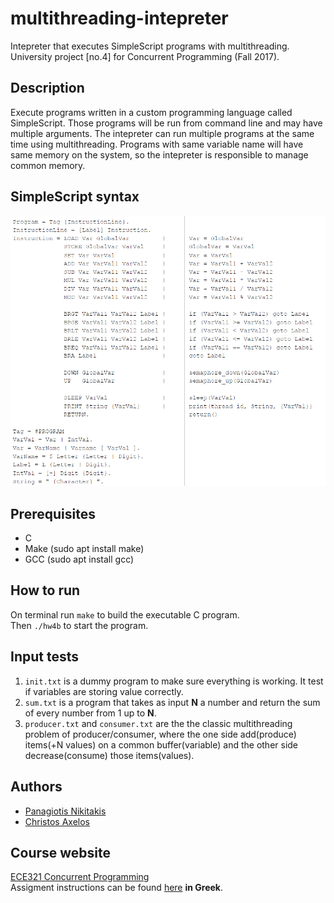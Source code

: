 # multithreading-intepreter
Intepreter that executes SimpleScript programs with multithreading. University project [no.4] for Concurrent Programming (Fall 2017).

## Description
Execute programs written in a custom programming language called SimpleScript. Those programs will be run from command line and may have multiple arguments. The intepreter can run multiple programs at the same time using multithreading. Programs with same variable name will have same memory on the system, so the intepreter is responsible to manage common memory.

## SimpleScript syntax
![SimpleScript syntax](https://github.com/pnikitakis/multithreading-intepreter/blob/main/SimpleScript_syntax.png)

## Prerequisites
- C
- Make (sudo apt install make)
- GCC (sudo apt install gcc)

## How to run
On terminal run `make` to build the executable C program.  
Then `./hw4b` to start the program.

## Input tests
1. `init.txt` is a dummy program to make sure everything is working. It test if variables are storing value correctly.
2. `sum.txt` is a program that takes as input **N** a number and return the sum of every number from 1 up to **N**.
3. `producer.txt` and `consumer.txt` are the the classic multithreading problem of producer/consumer, where the one side add(produce) items(+N values) on a common buffer(variable) and the other side decrease(consume) those items(values).

## Authors
- [Panagiotis Nikitakis](https://www.linkedin.com/in/panagiotis-nikitakis/)
- [Christos Axelos](https://linkedin.com/in/christos-axelos-748386149)

## Course website
[ECE321 Concurrent Programming](https://www.e-ce.uth.gr/studies/undergraduate/courses/ece321/?lang=en)  
Assigment instructions can be found [here](https://github.com/pnikitakis/multithreading-intepreter/blob/main/assigment_instructions_GR.pdf) **in Greek**.
